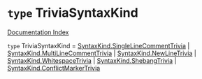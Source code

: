 # `type` TriviaSyntaxKind

[Documentation Index](../README.md)

`type` TriviaSyntaxKind = [SyntaxKind.SingleLineCommentTrivia](../enum.SyntaxKind/README.md#singlelinecommenttrivia--2) | [SyntaxKind.MultiLineCommentTrivia](../enum.SyntaxKind/README.md#multilinecommenttrivia--3) | [SyntaxKind.NewLineTrivia](../enum.SyntaxKind/README.md#newlinetrivia--4) | [SyntaxKind.WhitespaceTrivia](../enum.SyntaxKind/README.md#whitespacetrivia--5) | [SyntaxKind.ShebangTrivia](../enum.SyntaxKind/README.md#shebangtrivia--6) | [SyntaxKind.ConflictMarkerTrivia](../enum.SyntaxKind/README.md#conflictmarkertrivia--7)